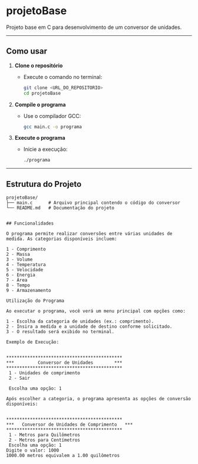 # projetoBase

Projeto base em C para desenvolvimento de um conversor de unidades.

---

## Como usar

1. **Clone o repositório**
   - Execute o comando no terminal:
     ```bash
     git clone <URL_DO_REPOSITORIO>
     cd projetoBase
     ```

2. **Compile o programa**
   - Use o compilador GCC:
     ```bash
     gcc main.c -o programa
     ```

3. **Execute o programa**
   - Inicie a execução:
     ```bash
     ./programa
     ```

---

## Estrutura do Projeto

```plaintext
projetoBase/
├── main.c      # Arquivo principal contendo o código do conversor
└── README.md   # Documentação do projeto


## Funcionalidades

O programa permite realizar conversões entre várias unidades de medida. As categorias disponíveis incluem:

1 - Comprimento
2 - Massa
3 - Volume
4 - Temperatura
5 - Velocidade
6 - Energia
7 - Área
8 - Tempo
9 - Armazenamento

Utilização do Programa

Ao executar o programa, você verá um menu principal com opções como:

1 - Escolha da categoria de unidades (ex.: comprimento).
2 - Insira a medida e a unidade de destino conforme solicitado.
3 - O resultado será exibido no terminal.

Exemplo de Execução:


********************************************
***         Conversor de Unidades        ***
********************************************
 1 - Unidades de comprimento
 2 - Sair

 Escolha uma opção: 1

Após escolher a categoria, o programa apresenta as opções de conversão disponíveis:


********************************************
***   Conversor de Unidades de Comprimento   ***
********************************************
 1 - Metros para Quilômetros
 2 - Metros para Centímetros
 Escolha uma opção: 1
Digite o valor: 1000
1000.00 metros equivalem a 1.00 quilômetros
